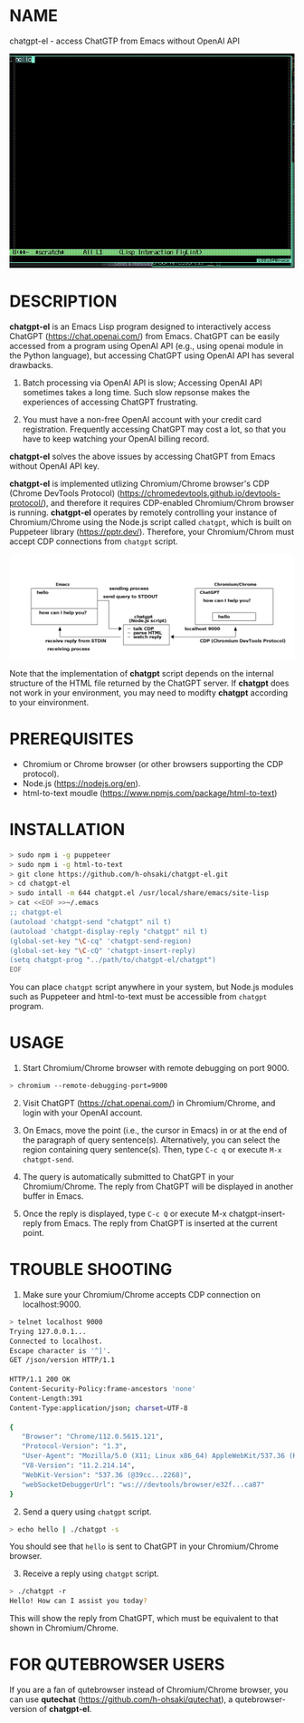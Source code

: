 # NAME

chatgpt-el - access ChatGTP from Emacs without OpenAI API

![video](screenshot/video.gif)

# DESCRIPTION

**chatgpt-el** is an Emacs Lisp program designed to interactively
access ChatGPT (https://chat.openai.com/) from Emacs.  ChatGPT can be
easily accessed from a program using OpenAI API (e.g., using openai
module in the Python language), but accessing ChatGPT using OpenAI API
has several drawbacks.

1. Batch processing via OpenAI API is slow; Accessing OpenAI API
   sometimes takes a long time.  Such slow repsonse makes the
   experiences of accessing ChatGPT frustrating.

2. You must have a non-free OpenAI account with your credit card
   registration.  Frequently accessing ChatGPT may cost a lot, so that
   you have to keep watching your OpenAI billing record.

**chatgpt-el** solves the above issues by accessing ChatGPT from Emacs
without OpenAI API key.

**chatgpt-el** is implemented utlizing Chromium/Chrome browser's CDP
(Chrome DevTools Protocol)
(https://chromedevtools.github.io/devtools-protocol/), and therefore
it requires CDP-enabled Chromium/Chrom browser is running.
**chatgpt-el** operates by remotely controlling your instance of
Chromium/Chrome using the Node.js script called `chatgpt`, which is
built on Puppeteer library (https://pptr.dev/).  Therefore, your
Chromium/Chrom must accept CDP connections from `chatgpt` script.

![overview](overview.png)


Note that the implementation of **chatgpt** script depends on the
internal structure of the HTML file returned by the ChatGPT server.
If **chatgpt** does not work in your environment, you may need to
modifty **chatgpt** according to your einvironment.

# PREREQUISITES

- Chromium or Chrome browser (or other browsers supporting the CDP protocol).
- Node.js (https://nodejs.org/en).
- html-to-text moudle (https://www.npmjs.com/package/html-to-text)

# INSTALLATION

``` sh
> sudo npm i -g puppeteer
> sudo npm i -g html-to-text
> git clone https://github.com/h-ohsaki/chatgpt-el.git
> cd chatgpt-el
> sudo intall -m 644 chatgpt.el /usr/local/share/emacs/site-lisp
> cat <<EOF >>~/.emacs
;; chatgpt-el
(autoload 'chatgpt-send "chatgpt" nil t)
(autoload 'chatgpt-display-reply "chatgpt" nil t)
(global-set-key "\C-cq" 'chatgpt-send-region)
(global-set-key "\C-cQ" 'chatgpt-insert-reply)
(setq chatgpt-prog "../path/to/chatgpt-el/chatgpt")
EOF
```

You can place `chatgpt` script anywhere in your system, but Node.js
modules such as Puppeteer and html-to-text must be accessible from
`chatgpt` program.

# USAGE

1. Start Chromium/Chrome browser with remote debugging on port 9000.

``` sh
> chromium --remote-debugging-port=9000
```

2. Visit ChatGPT (https://chat.openai.com/) in Chromium/Chrome, and
   login with your OpenAI account.

3. On Emacs, move the point (i.e., the cursor in Emacs) in or at the
   end of the paragraph of query sentence(s).  Alternatively, you can
   select the region containing query sentence(s).  Then, type `C-c q`
   or execute `M-x chatgpt-send`.

4. The query is automatically submitted to ChatGPT in your
   Chromium/Chrome.  The reply from ChatGPT will be displayed in
   another buffer in Emacs.

5. Once the reply is displayed, type `C-c Q` or execute M-x
   chatgpt-insert-reply from Emacs.  The reply from ChatGPT is
   inserted at the current point.

# TROUBLE SHOOTING

1. Make sure your Chromium/Chrome accepts CDP connection on
   localhost:9000.
   
``` sh
> telnet localhost 9000
Trying 127.0.0.1...
Connected to localhost.
Escape character is '^]'.
GET /json/version HTTP/1.1

HTTP/1.1 200 OK
Content-Security-Policy:frame-ancestors 'none'
Content-Length:391
Content-Type:application/json; charset=UTF-8

{
   "Browser": "Chrome/112.0.5615.121",
   "Protocol-Version": "1.3",
   "User-Agent": "Mozilla/5.0 (X11; Linux x86_64) AppleWebKit/537.36 (KHTML, like Gecko) Chrome/112.0.0.0 Safari/537.36",
   "V8-Version": "11.2.214.14",
   "WebKit-Version": "537.36 (@39cc...2268)",
   "webSocketDebuggerUrl": "ws:///devtools/browser/e32f...ca87"
}
```

2. Send a query using `chatgpt` script.

``` sh
> echo hello | ./chatgpt -s
```

You should see that `hello` is sent to ChatGPT in your Chromium/Chrome
browser.

3. Receive a reply using `chatgpt` script.

``` sh
> ./chatgpt -r
Hello! How can I assist you today?
```

This will show the reply from ChatGPT, which must be equivalent to
that shown in Chromium/Chrome.

# FOR QUTEBROWSER USERS

If you are a fan of qutebrowser instead of Chromium/Chrome browser,
you can use **qutechat** (https://github.com/h-ohsaki/qutechat), a
qutebrowser-version of **chatgpt-el**.

